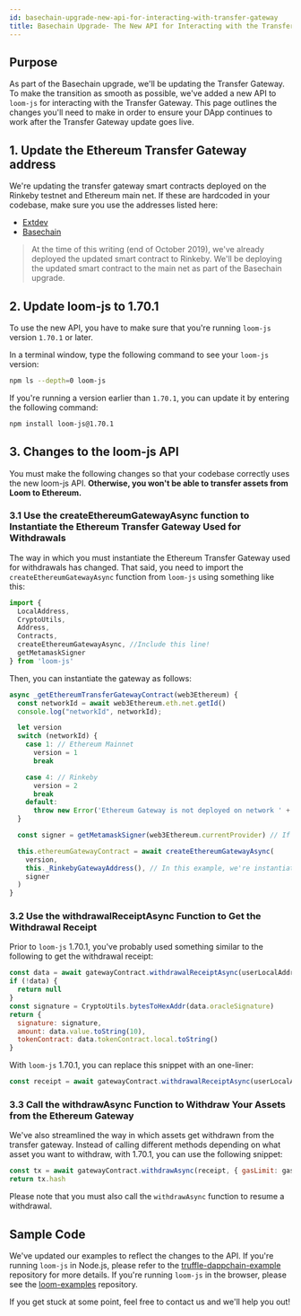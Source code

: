 ```yaml
---
id: basechain-upgrade-new-api-for-interacting-with-transfer-gateway
title: Basechain Upgrade- The New API for Interacting with the Transfer Gateway
---
```


## Purpose

As part of the Basechain upgrade, we'll be updating the Transfer Gateway. To make the transition as smooth as possible, we've added a new API to `loom-js` for interacting with the Transfer Gateway. This page outlines the changes you'll need to make in order to ensure your DApp continues to work after the Transfer Gateway update goes live.

## 1. Update the Ethereum Transfer Gateway address

We're updating the transfer gateway smart contracts deployed on the Rinkeby testnet and Ethereum main net. If these are hardcoded in your codebase, make sure you use the addresses listed here:

* [Extdev](https://loomx.io/developers/en/testnet-plasma.html)
* [Basechain](https://loomx.io/developers/en/mainnet-plasma.html)

> At the time of this writing (end of October 2019), we've already deployed the updated smart contract to Rinkeby. We'll be deploying the updated smart contract to the main net as part of the Basechain upgrade.

## 2. Update loom-js to 1.70.1

To use the new API, you have to make sure that you're running `loom-js` version `1.70.1` or later.

In a terminal window, type the following command to see your `loom-js` version:

```bash
npm ls --depth=0 loom-js
```

If you're running a version earlier than `1.70.1`, you can update it by entering the following command:

```bash
npm install loom-js@1.70.1
```

## 3. Changes to the loom-js API

You must make the following changes so that your codebase correctly uses the new loom-js API. **Otherwise, you won't be able to transfer assets from Loom to Ethereum.**

### 3.1 Use the createEthereumGatewayAsync function to Instantiate the Ethereum Transfer Gateway Used for Withdrawals

The way in which you must instantiate the Ethereum Transfer Gateway used for withdrawals has changed. That said, you need to import the `createEthereumGatewayAsync` function from `loom-js` using something like this:

```js
import {
  LocalAddress,
  CryptoUtils,
  Address,
  Contracts,
  createEthereumGatewayAsync, //Include this line!
  getMetamaskSigner
} from 'loom-js'
```

Then, you can instantiate the gateway as follows:

```js
async _getEthereumTransferGatewayContract(web3Ethereum) {
  const networkId = await web3Ethereum.eth.net.getId()
  console.log("networkId", networkId);

  let version
  switch (networkId) {
    case 1: // Ethereum Mainnet
      version = 1
      break

    case 4: // Rinkeby
      version = 2
      break
    default:
      throw new Error('Ethereum Gateway is not deployed on network ' + networkId)
  }

  const signer = getMetamaskSigner(web3Ethereum.currentProvider) // If you're running `loom-js` in Node.js, change this line to something like `const signer = new OfflineWeb3Signer(rinkeby.web3js, rinkeby.account)

  this.ethereumGatewayContract = await createEthereumGatewayAsync(
    version,
    this._RinkebyGatewayAddress(), // In this example, we're instantiating the Rinkeby transfer gateway
    signer
  )
}
```

### 3.2 Use the withdrawalReceiptAsync Function to Get the Withdrawal Receipt

Prior to `loom-js` 1.70.1, you've probably used something similar to the following to get the withdrawal receipt:

```js
const data = await gatewayContract.withdrawalReceiptAsync(userLocalAddr)
if (!data) {
  return null
}
const signature = CryptoUtils.bytesToHexAddr(data.oracleSignature)
return {
  signature: signature,
  amount: data.value.toString(10),
  tokenContract: data.tokenContract.local.toString()
}
```

With `loom-js` 1.70.1, you can replace this snippet with an one-liner:

```js
const receipt = await gatewayContract.withdrawalReceiptAsync(userLocalAddr)
```

### 3.3 Call the withdrawAsync Function to Withdraw Your Assets from the Ethereum Gateway

We've also streamlined the way in which assets get withdrawn from the transfer gateway. Instead of calling different methods depending on what asset you want to withdraw, with 1.70.1, you can use the following snippet:

```js
const tx = await gatewayContract.withdrawAsync(receipt, { gasLimit: gas })
return tx.hash
```

Please note that you must also call the `withdrawAsync` function to resume a withdrawal.

## Sample Code

We've updated our examples to reflect the changes to the API. If you're running `loom-js` in Node.js, please refer to the [truffle-dappchain-example](https://github.com/loomnetwork/truffle-dappchain-example/) repository for more details. If you're running `loom-js` in the browser, please see the [loom-examples](https://github.com/loomnetwork/loom-examples) repository.

If you get stuck at some point, feel free to contact us and we'll help you out!
